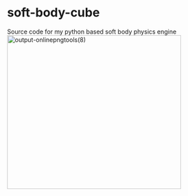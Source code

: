 # soft-body-cube
Source code for my python based soft body physics engine
<img width="405" height="359" alt="output-onlinepngtools(8)" src="https://github.com/user-attachments/assets/2b1708dc-2428-4e5e-bd91-2989bc8a44f9" />
